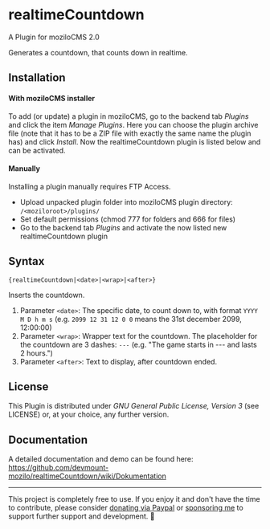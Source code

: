 realtimeCountdown
=================

A Plugin for moziloCMS 2.0

Generates a countdown, that counts down in realtime.

## Installation
#### With moziloCMS installer
To add (or update) a plugin in moziloCMS, go to the backend tab *Plugins* and click the item *Manage Plugins*. Here you can choose the plugin archive file (note that it has to be a ZIP file with exactly the same name the plugin has) and click *Install*. Now the realtimeCountdown plugin is listed below and can be activated.

#### Manually
Installing a plugin manually requires FTP Access.
- Upload unpacked plugin folder into moziloCMS plugin directory: ```/<moziloroot>/plugins/```
- Set default permissions (chmod 777 for folders and 666 for files)
- Go to the backend tab *Plugins* and activate the now listed new realtimeCountdown plugin

## Syntax
```
{realtimeCountdown|<date>|<wrap>|<after>}
```
Inserts the countdown.

1. Parameter ```<date>```: The specific date, to count down to, with format ```YYYY M D h m s``` (e.g. ```2099 12 31 12 0 0``` means the 31st december 2099, 12:00:00)
2. Parameter ```<wrap>```: Wrapper text for the countdown. The placeholder for the countdown are 3 dashes: ```---``` (e.g. "The game starts in --- and lasts 2 hours.")
3. Parameter ```<after>```: Text to display, after countdown ended.

## License
This Plugin is distributed under *GNU General Public License, Version 3* (see LICENSE) or, at your choice, any further version.

## Documentation
A detailed documentation and demo can be found here:  
https://github.com/devmount-mozilo/realtimeCountdown/wiki/Dokumentation

---

This project is completely free to use. If you enjoy it and don't have the time to contribute, please consider [donating via Paypal](https://paypal.me/devmount) or [sponsoring me](https://github.com/sponsors/devmount) to support further support and development. :green_heart:
